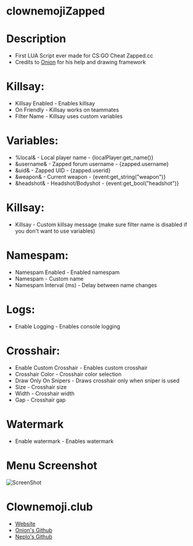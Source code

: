 # clownemojiZapped

# Description
- First LUA Script ever made for CS:GO Cheat Zapped.cc 
- Credits to [Onion](github.com/cyanewfag) for his help and drawing framework

# Killsay: 
- Killsay Enabled - Enables killsay
- On Friendly - Killsay works on teammates
- Filter Name - Killsay uses custom variables


# Variables:
- %local& - Local player name - {localPlayer:get_name()}
- &username& - Zapped forum username - {zapped.username}
- &uid& - Zapped UID - {zapped.userid}
- &weapon& - Current weapon - {event:get_string("weapon")}
- &headshot& - Headshot/Bodyshot - {event:get_bool("headshot")}


# Killsay:
- Killsay - Custom killsay message (make sure filter name is disabled if you don't want to use variables)


# Namespam:
- Namespam Enabled - Enabled namespam
- Namespam - Custom name
- Namespam Interval (ms) - Delay between name changes


# Logs:
- Enable Logging - Enables console logging


# Crosshair:
- Enable Custom Crosshair - Enables custom crosshair
- Crosshair Color - Crosshair color selection
- Draw Only On Snipers - Draws crosshair only when sniper is used
- Size - Crosshair size
- Width - Crosshair width
- Gap - Crosshair gap


# Watermark
- Enable watermark - Enables watermark


# Menu Screenshot

![ScreenShot](https://i.imgur.com/qLNmV1B.png)


# Clownemoji.club
- [Website](https://clownemoji.club)
- [Onion's Github](https://github.com/cyanewfag)
- [Neplo's Github](https://github.com/smdfatnn)

